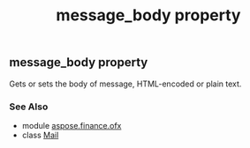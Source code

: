 ﻿---
title: message_body property
second_title: Aspose.Finance for Python via .NET API References
description: 
type: docs
weight: 60
url: /python-net/aspose.finance.ofx/mail/message_body/
is_root: false
---

## message_body property


Gets or sets the body of message, HTML-encoded or plain text.

### See Also
* module [aspose.finance.ofx](../../)
* class [Mail](/finance/python-net/aspose.finance.ofx/mail)

